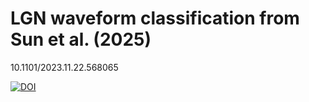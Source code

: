 # LGN waveform classification from Sun et al. (2025)

10.1101/2023.11.22.568065

[![DOI](https://img.shields.io/badge/DOI-10.1101/2023.11.22.568065-blue)](https://doi.org/10.1101/2023.11.22.568065)


